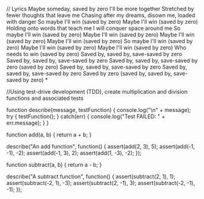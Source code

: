 //
Lyrics
Maybe someday, saved by zero
I'll be more together
Stretched by fewer thoughts that leave me
Chasing after my dreams, disown me, loaded with danger
So maybe I'll win (saved by zero)
Maybe I'll win (saved by zero)
Holding onto words that teach me
I will conquer space around me
So maybe I'll win (saved by zero)
Maybe I'll win (saved by zero)
Maybe I'll win (saved by zero)
Maybe I'll win (saved by zero)
So maybe I'll win (saved by zero)
Maybe I'll win (saved by zero)
Maybe I'll win (saved by zero)
Who needs to win (saved by zero)
Saved by, saved by, save-saved by zero
Saved by, saved by, save-saved by zero
Saved by, saved by, save-saved by zero (saved by zero)
Saved by, saved by, save-saved by zero
Saved by, saved by, save-saved by zero
Saved by zero (saved by, saved by, save-saved by zero)
*

//Using test-drive development (TDD), create multiplication and division functions and associated tests

function describe(message, testFunction) {
    console.log("\n" + message);
    try {
        testFunction();
    } catch(err) {
        console.log("Test FAILED: " + err.message);
    }
}

function add(a, b) {
    return a + b;
}

describe("An add function", function() {
    assert(add(2, 3), 5);
    assert(add(-1, -1), -2);
    assert(add(-1, 3), 2);
    assert(add(1, -3), -2);
});

function subtract(a, b) {
    return a - b;
}

describe("A subtract function", function() {
    assert(subtract(2, 1), 1);
    assert(subtract(-2, 1), -3);
    assert(subtract(2, -1), 3);
    assert(subtract(-2, -1), -1);
});
